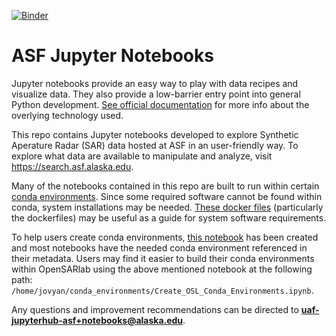 [![Binder](https://mybinder.org/badge_logo.svg)](https://mybinder.org/v2/gh/ASFOpenSARlab/opensarlab-notebooks/binder_SAREco_Biomass?labpath=Biomass.ipynb)

# ASF Jupyter Notebooks

Jupyter notebooks provide an easy way to play with data recipes and visualize data. They also provide a low-barrier entry point into general Python development. [See official documentation](https://jupyter.org/) for more info about the overlying technology used.

This repo contains Jupyter notebooks developed to explore Synthetic Aperature Radar (SAR) data hosted at ASF in an user-friendly way. To explore what data are available to manipulate and analyze, visit https://search.asf.alaska.edu.

Many of the notebooks contained in this repo are built to run within certain [conda environments](https://github.com/ASFOpenSARlab/opensarlab-envs). Since some required software cannot be found within conda, system installations may be needed. [These docker files](https://github.com/ASFOpenSARlab/opensarlab-docker) (particularly the dockerfiles) may be useful as a guide for system software requirements.

To help users create conda environments, [this notebook](https://github.com/ASFOpenSARlab/opensarlab-envs/blob/main/Create_OSL_Conda_Environments.ipynb) has been created and most notebooks have the needed conda environment referenced in their metadata. Users may find it easier to build their conda environments within OpenSARlab using the above mentioned notebook at the following path: `/home/jovyan/conda_environments/Create_OSL_Conda_Environments.ipynb`.

Any questions and improvement recommendations can be directed to **uaf-jupyterhub-asf+notebooks@alaska.edu**.
